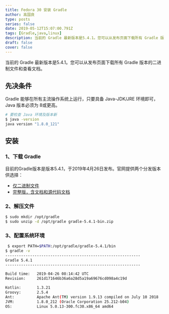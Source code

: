 ```yaml
---
title: Fedora 30 安装 Gradle
author: 高国良
type: posts
series: false
date: 2019-05-12T15:07:00.791Z
tags: [Gradle,java,linux]
description: 当前的 Gradle 最新版本是5.4.1。您可以从发布页面下载所有 Gradle 版本的二进制文件和查看文档。 先决条件 Gradle 能够在所有主流操作系统上运行，只要具备 Java JDK/JRE 环境即可，Java 版本必须为 8或更高。 安装 1、下载 Gradle 目前的Gradle版本
draft: false 
cover: false
---
```


当前的 Gradle 最新版本是5.4.1。您可以从发布页面下载所有 Gradle 版本的二进制文件和查看文档。

## 先决条件

Gradle 能够在所有主流操作系统上运行，只要具备 Java-JDK/JRE 环境即可，Java 版本必须为 8或更高。

```bash
# 要检查 Java 环境及版本新
$ java -version
java version "1.8.0_121"
```

## 安装

### 1、下载 Gradle 

目前的Gradle版本是版本5.4.1，于2019年4月26日发布。官网提供两个分发版本供选择：

- [仅二进制文件](https://gradle.org/next-steps/?version=5.4.1&format=bin)
- [完整版，含文档和源代码文档](https://gradle.org/next-steps/?version=5.4.1&format=all)

### 2、解压文件

```bash
$ sudo mkdir /opt/gradle
$ sudo unzip -d /opt/gradle gradle-5.4.1-bin.zip
```
### 3、配置系统环境

```bash
 $ export PATH=$PATH:/opt/gradle/gradle-5.4.1/bin
$ gradle -v
------------------------------------------------------------
Gradle 5.4.1
------------------------------------------------------------

Build time:   2019-04-26 08:14:42 UTC
Revision:     261d171646b36a6a28d5a19a69676cd098a4c19d

Kotlin:       1.3.21
Groovy:       2.5.4
Ant:          Apache Ant(TM) version 1.9.13 compiled on July 10 2018
JVM:          1.8.0_212 (Oracle Corporation 25.212-b04)
OS:           Linux 5.0.13-300.fc30.x86_64 amd64
```
